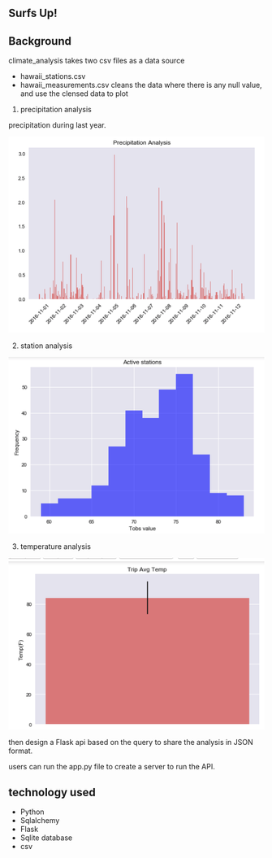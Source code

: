 ## Surfs Up!

## Background

climate_analysis takes two csv files as a data source 
- hawaii_stations.csv
- hawaii_measurements.csv
cleans the data where there is any null value, and use the clensed data to plot

1) precipitation analysis

precipitation during last year.

![bar.png](https://github.com/EmilySakata/climate_analysis/blob/master/img/percipitation.png)

2) station analysis

![histogram.png](https://github.com/EmilySakata/climate_analysis/blob/master/img/histogram.png)

3) temperature analysis

![bar.png](https://github.com/EmilySakata/climate_analysis/blob/master/img/bar.png)


then design a Flask api based on the query to share the analysis in JSON format. 

users can run the app.py file to create a server to run the API.


## technology used

- Python
- Sqlalchemy
- Flask
- Sqlite database
- csv

